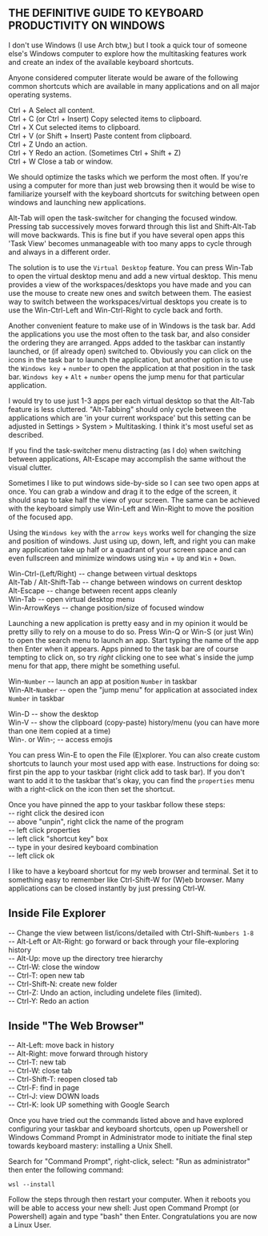 ## THE DEFINITIVE GUIDE TO KEYBOARD PRODUCTIVITY ON WINDOWS

I don't use Windows (I use Arch btw,) but I took a quick tour of someone else's Windows computer to
explore how the multitasking features work and create an index of the available keyboard shortcuts.

Anyone considered computer literate would be aware of the following common shortcuts which are
available in many applications and on all major operating systems.

Ctrl + A	Select all content.\
Ctrl + C (or Ctrl + Insert)	Copy selected items to clipboard.\
Ctrl + X	Cut selected items to clipboard.\
Ctrl + V (or Shift + Insert)	Paste content from clipboard.\
Ctrl + Z	Undo an action.\
Ctrl + Y	Redo an action. (Sometimes Ctrl + Shift + Z)\
Ctrl + W  Close a tab or window.

We should optimize the tasks which we perform the most often. If you're using a computer for more
than just web browsing then it would be wise to familiarize yourself with the keyboard shortcuts for
switching between open windows and launching new applications.

Alt-Tab will open the task-switcher for changing the focused window. Pressing tab successively moves
forward through this list and Shift-Alt-Tab will move backwards. This is fine but if you have several
open apps this 'Task View' becomes unmanageable with too many apps to cycle through and always in a
different order.

The solution is to use the `Virtual Desktop` feature. You can press Win-Tab to open the virtual desktop
menu and add a new virtual desktop. This menu provides a view of the workspaces/desktops you have made
and you can use the mouse to create new ones and switch between them. The easiest way to switch between
the workspaces/virtual desktops you create is to use the Win-Ctrl-Left and Win-Ctrl-Right to cycle back
and forth.

Another convenient feature to make use of in Windows is the task bar. Add the applications you use the
most often to the task bar, and also consider the ordering they are arranged. Apps added to the taskbar
can instantly launched, or (if already open) switched to. Obviously you can click on the icons in the
task bar to launch the application, but another option is to use the `Windows key` + `number` to open
the application at that position in the task bar. `Windows key` + `Alt` + `number` opens the jump menu
for that particular application.

I would try to use just 1-3 apps per each virtual desktop so that the Alt-Tab feature is less cluttered.
"Alt-Tabbing" should only cycle between the applications which are 'in your current workspace' but this
setting can be adjusted in Settings > System > Multitasking. I think it's most useful set as described.

If you find the task-switcher menu distracting (as I do) when switching between applications, Alt-Escape
may accomplish the same without the visual clutter.

Sometimes I like to put windows side-by-side so I can see two open apps at once. You can grab a window
and drag it to the edge of the screen, it should snap to take half the view of your screen. The same can
be achieved with the keyboard simply use Win-Left and Win-Right to move the position of the focused app.

Using the `Windows key` with the `arrow keys` works well for changing the size and position of windows.
Just using up, down, left, and right you can make any application take up half or a quadrant of your
screen space and can even fullscreen and minimize windows using `Win` + `Up` and `Win` + `Down`.

Win-Ctrl-(Left/Right)  -- change between virtual desktops\
Alt-Tab / Alt-Shift-Tab  -- change between windows on current desktop\
Alt-Escape  -- change between recent apps cleanly\
Win-Tab  -- open virtual desktop menu\
Win-ArrowKeys  -- change position/size of focused window

Launching a new application is pretty easy and in my opinion it would be pretty silly to rely on a mouse
to do so. Press Win-Q or Win-S (or just Win) to open the search menu to launch an app. Start typing the
name of the app then Enter when it appears. Apps pinned to the task bar are of course tempting to click
on, so try *right* clicking one to see what`s inside the jump menu for that app, there might be something
useful.

Win-`Number`  -- launch an app at position `Number` in taskbar\
Win-Alt-`Number`  -- open the "jump menu" for application at associated index `Number` in taskbar

Win-D  -- show the desktop\
Win-V  -- show the clipboard (copy-paste) history/menu (you can have more than one item copied at a time)\
Win-. or Win-;  -- access emojis

You can press Win-E to open the File (E)xplorer. You can also create custom shortcuts to launch your most
used app with ease. Instructions for doing so: first pin the app to your taskbar (right click add to task
bar). If you don't want to add it to the taskbar that's okay, you can find the `properties` menu with a
right-click on the icon then set the shortcut.

Once you have pinned the app to your taskbar follow these steps:\
  -- right click the desired icon\
  -- above "unpin", right click the name of the program\
  -- left click properties\
  -- left click "shortcut key" box\
  -- type in your desired keyboard combination\
  -- left click ok

I like to have a keyboard shortcut for my web browser and terminal. Set it to something easy to remember
like Ctrl-Shift-W for (W)eb browser. Many applications can be closed instantly by just pressing Ctrl-W.

## Inside File Explorer
-- Change the view between list/icons/detailed with Ctrl-Shift-`Numbers 1-8`\
-- Alt-Left or Alt-Right: go forward or back through your file-exploring history\
-- Alt-Up: move up the directory tree hierarchy\
-- Ctrl-W: close the window\
-- Ctrl-T: open new tab\
-- Ctrl-Shift-N: create new folder\
-- Ctrl-Z: Undo an action, including undelete files (limited).\
-- Ctrl-Y: Redo an action

## Inside "The Web Browser"
-- Alt-Left: move back in history\
-- Alt-Right: move forward through history\
-- Ctrl-T: new tab\
-- Ctrl-W: close tab\
-- Ctrl-Shift-T: reopen closed tab\
-- Ctrl-F: find in page\
-- Ctrl-J: view DOWN loads\
-- Ctrl-K: look UP something with Google Search

Once you have tried out the commands listed above and have explored configuring your taskbar and keyboard
shortcuts, open up Powershell or Windows Command Prompt in Administrator mode to initiate the final step
towards keyboard mastery: installing a Unix Shell.

Search for "Command Prompt", right-click, select: "Run as administrator" then enter the following command:
```
wsl --install
```

Follow the steps through then restart your computer. When it reboots you will be able to access your new
shell: Just open Command Prompt (or Powershell) again and type "bash" then Enter. Congratulations you are
now a Linux User.
